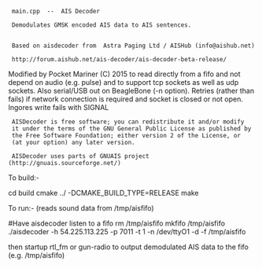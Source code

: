 
     main.cpp  --  AIS Decoder
     
     Demodulates GMSK encoded AIS data to AIS sentences.
 
     
     Based on aisdecoder from  Astra Paging Ltd / AISHub (info@aishub.net)  
     
     http://forum.aishub.net/ais-decoder/ais-decoder-beta-release/ 
       
Modified by Pocket Mariner (C) 2015 to read directly from a fifo and not depend on audio (e.g. pulse) and to support tcp sockets as well as udp sockets. Also serial/USB out on BeagleBone (-n option). Retries (rather than fails)  if network connection is required and socket is closed or not open. Ingores write fails with SIGNAL
 
     AISDecoder is free software; you can redistribute it and/or modify
     it under the terms of the GNU General Public License as published by
     the Free Software Foundation; either version 2 of the License, or
     (at your option) any later version.
 
     AISDecoder uses parts of GNUAIS project (http://gnuais.sourceforge.net/)
 
 
To build:-
 
cd build
cmake ../ -DCMAKE_BUILD_TYPE=RELEASE
make

To run:- (reads sound data from /tmp/aisfifo)


#Have aisdecoder listen to a fifo
rm /tmp/aisfifo
mkfifo /tmp/aisfifo
./aisdecoder -h 54.225.113.225 -p 7011 -t 1 -n /dev/ttyO1 -d -f /tmp/aisfifo

then startup rtl_fm or gun-radio to output demodulated AIS data to the fifo (e.g. /tmp/aisfifo)

 
 
